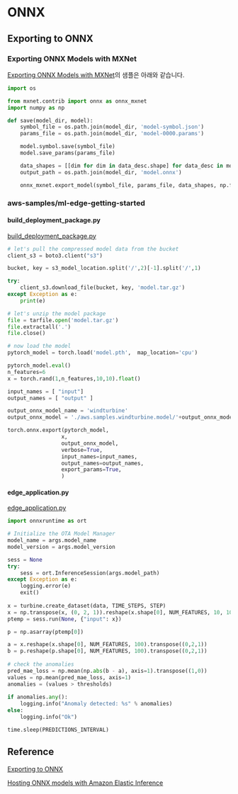 # ONNX

## Exporting to ONNX

### Exporting ONNX Models with MXNet

[Exporting ONNX Models with MXNet](https://sagemaker-examples.readthedocs.io/en/latest/sagemaker-python-sdk/mxnet_onnx_export/mxnet_onnx_export.html)의 샘플은 아래와 같습니다.

```python
import os

from mxnet.contrib import onnx as onnx_mxnet
import numpy as np

def save(model_dir, model):
    symbol_file = os.path.join(model_dir, 'model-symbol.json')
    params_file = os.path.join(model_dir, 'model-0000.params')

    model.symbol.save(symbol_file)
    model.save_params(params_file)

    data_shapes = [[dim for dim in data_desc.shape] for data_desc in model.data_shapes]
    output_path = os.path.join(model_dir, 'model.onnx')

    onnx_mxnet.export_model(symbol_file, params_file, data_shapes, np.float32, output_path)
```    

### aws-samples/ml-edge-getting-started

#### build_deployment_package.py

[build_deployment_package.py](https://github.com/aws-samples/ml-edge-getting-started/blob/main/samples/onnx_accelerator_sample1/onnxacceleratorsampleone/with_ggv2/build_deployment_package.py)

```python
# let's pull the compressed model data from the bucket
client_s3 = boto3.client("s3")

bucket, key = s3_model_location.split('/',2)[-1].split('/',1)

try:
    client_s3.download_file(bucket, key, 'model.tar.gz')
except Exception as e:
    print(e)

# let's unzip the model package
file = tarfile.open('model.tar.gz')
file.extractall('.')
file.close()

# now load the model
pytorch_model = torch.load('model.pth',  map_location='cpu')

pytorch_model.eval() 
n_features=6
x = torch.rand(1,n_features,10,10).float()

input_names = [ "input"]
output_names = [ "output" ]

output_onnx_model_name = 'windturbine'
output_onnx_model = './aws.samples.windturbine.model/'+output_onnx_model_name+'.onnx'

torch.onnx.export(pytorch_model,
                 x,
                 output_onnx_model,
                 verbose=True,
                 input_names=input_names,
                 output_names=output_names,
                 export_params=True,
                 )
```                 

#### edge_application.py

[edge_application.py](https://github.com/aws-samples/ml-edge-getting-started/blob/main/samples/onnx_accelerator_sample1/onnxacceleratorsampleone/with_ggv2/components/aws.samples.windturbine.detector/edge_application.py)

```python
import onnxruntime as ort

# Initialize the OTA Model Manager
model_name = args.model_name
model_version = args.model_version

sess = None
try:
    sess = ort.InferenceSession(args.model_path)
except Exception as e:
    logging.error(e)
    exit()
    
x = turbine.create_dataset(data, TIME_STEPS, STEP)
x = np.transpose(x, (0, 2, 1)).reshape(x.shape[0], NUM_FEATURES, 10, 10).astype(np.float32)
ptemp = sess.run(None, {"input": x})    

p = np.asarray(ptemp[0])

a = x.reshape(x.shape[0], NUM_FEATURES, 100).transpose((0,2,1))
b = p.reshape(p.shape[0], NUM_FEATURES, 100).transpose((0,2,1))
            
# check the anomalies
pred_mae_loss = np.mean(np.abs(b - a), axis=1).transpose((1,0))
values = np.mean(pred_mae_loss, axis=1)
anomalies = (values > thresholds)
            
if anomalies.any():
    logging.info("Anomaly detected: %s" % anomalies)
else:
    logging.info("Ok")

time.sleep(PREDICTIONS_INTERVAL)
```

## Reference

[Exporting to ONNX](https://sagemaker-examples.readthedocs.io/en/latest/sagemaker-python-sdk/mxnet_onnx_export/mxnet_onnx_export.html)

[Hosting ONNX models with Amazon Elastic Inference](https://sagemaker-examples.readthedocs.io/en/latest/aws_sagemaker_studio/frameworks/mxnet_onnx_ei/mxnet_onnx_ei.html)
